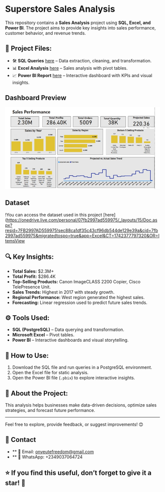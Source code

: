 # Superstore Sales Analysis

This repository contains a **Sales Analysis** project using **SQL, Excel, and Power BI**. The project aims to provide key insights into sales performance, customer behavior, and revenue trends.

## 📂 Project Files:
- 🛠 **SQL Queries** [here](https://github.com/Freedom-Analytics/Superstore-Sales-Analysis/blob/main/SUPERSTORE%20SALES.sql) – Data extraction, cleaning, and transformation.
- 📊 **Excel Analysis** [here](https://github.com/Freedom-Analytics/Superstore-Sales-Analysis/blob/main/Superstore.%20internship.%20project%20original.xlsx) – Sales analysis with pivot tables.
- 📈 **Power BI Report** [here](https://github.com/Freedom-Analytics/Superstore-Sales-Analysis/blob/main/Superstore.%20internship.%20project%20original.xlsx) – Interactive dashboard with KPIs and visual insights.

## Dashboard Preview 
![Superstore Sales Analysis](https://github.com/Freedom-Analytics/Superstore-Sales-Analysis/blob/main/super%20store%20dashboard%20%20Image.jpg)

## Dataset 

!You can access the dataset used in this project [here](https://onedrive.live.com/personal/07fb2997ad559975/_layouts/15/Doc.aspx?resid=7FB2997AD559975!sec88ca1df35c43cf96db544de129e39a&cid=7fb2997ad559975&migratedtospo=true&app=Excel&CT=1742377797320&OR=ItemsView

## 🔍 Key Insights:
- **Total Sales:** $2.3M+
- **Total Profit:** $286.4K
- **Top-Selling Products:** Canon ImageCLASS 2200 Copier, Cisco TelePresence Unit.
- **Sales Trends:** Highest in 2017 with steady growth.
- **Regional Performance:** West region generated the highest sales.
- **Forecasting:** Linear regression used to predict future sales trends.

## ⚙️ Tools Used:
- **SQL (PostgreSQL)** – Data querying and transformation.
- **Microsoft Excel** – Pivot tables.
- **Power BI** – Interactive dashboards and visual storytelling.

## 🚀 How to Use:
1. Download the SQL file and run queries in a PostgreSQL environment.
2. Open the Excel file for static analysis.
3. Open the Power BI file (`.pbix`) to explore interactive insights.

## 📢 About the Project:
This analysis helps businesses make data-driven decisions, optimize sales strategies, and forecast future performance.

---

Feel free to explore, provide feedback, or suggest improvements! 😊  

## 📩 Contact
- ** 📧 Email: onyeutefreedom@gmail.com
- ** 📱 WhatsApp: +2349037064724
## ⭐ If you find this useful, don’t forget to give it a star! 🌟


